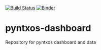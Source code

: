 [![Build Status](https://travis-ci.org/python-sprints/pyntxos.svg?branch=master)](https://travis-ci.org/python-sprints/pyntxos)
[![Binder](https://mybinder.org/badge_logo.svg)](https://mybinder.org/v2/gh/python-sprints/pyntxos-dashboard/master?urlpath=voila%2Frender%2Fdashboard.ipynb)
# pyntxos-dashboard
Repository for pyntxos dashboard and data
